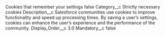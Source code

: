 <?xml version="1.0" encoding="UTF-8"?>
<CustomMetadata xmlns="http://soap.sforce.com/2006/04/metadata" xmlns:xsi="http://www.w3.org/2001/XMLSchema-instance" xmlns:xsd="http://www.w3.org/2001/XMLSchema">
    <label>Cookies that remember your settings</label>
    <protected>false</protected>
    <values>
        <field>Category__c</field>
        <value xsi:type="xsd:string">Strictly necessary cookies</value>
    </values>
    <values>
        <field>Description__c</field>
        <value xsi:type="xsd:string">Salesforce communities use cookies to improve functionality and speed up processing times. By saving a user’s settings, cookies can enhance the user’s experience and the performance of the community.</value>
    </values>
    <values>
        <field>Display_Order__c</field>
        <value xsi:type="xsd:double">3.0</value>
    </values>
    <values>
        <field>Mandatory__c</field>
        <value xsi:type="xsd:boolean">false</value>
    </values>
</CustomMetadata>
